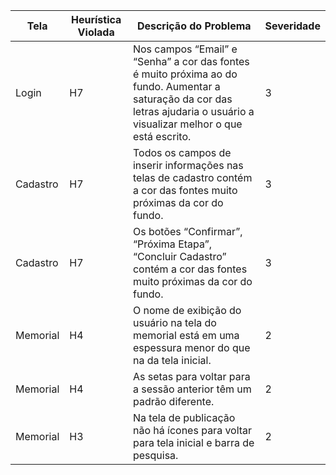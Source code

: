 | Tela     | Heurística Violada | Descrição do Problema                                                | Severidade |
|----------|------------|---------------------------------------------------------------|------------|
| Login    | H7| Nos campos “Email” e “Senha” a cor das fontes é muito próxima ao do fundo. Aumentar a saturação da cor das letras ajudaria o usuário a visualizar melhor o que está escrito. | 3 |
| Cadastro | H7| Todos os campos de inserir informações nas telas de cadastro contém a cor das fontes muito próximas da cor do fundo. | 3         |
| Cadastro | H7| Os botões “Confirmar”, “Próxima Etapa”, “Concluir Cadastro” contém a cor das fontes muito próximas da cor do fundo. | 3         |
| Memorial | H4| O nome de exibição do usuário na tela do memorial está em uma espessura menor do que na da tela inicial. | 2         |
| Memorial | H4| As setas para voltar para a sessão anterior têm um padrão diferente. | 2         |
| Memorial | H3| Na tela de publicação não há ícones para voltar para tela inicial e barra de pesquisa. | 2          |
